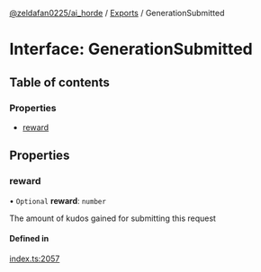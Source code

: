 [@zeldafan0225/ai_horde](../README.md) / [Exports](../modules.md) / GenerationSubmitted

# Interface: GenerationSubmitted

## Table of contents

### Properties

- [reward](GenerationSubmitted.md#reward)

## Properties

### reward

• `Optional` **reward**: `number`

The amount of kudos gained for submitting this request

#### Defined in

[index.ts:2057](https://github.com/ZeldaFan0225/ai_horde/blob/89ead18/index.ts#L2057)
